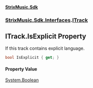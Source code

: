 #### [StrixMusic.Sdk](./index.md 'index')
### [StrixMusic.Sdk.Interfaces](./StrixMusic-Sdk-Interfaces.md 'StrixMusic.Sdk.Interfaces').[ITrack](./StrixMusic-Sdk-Interfaces-ITrack.md 'StrixMusic.Sdk.Interfaces.ITrack')
## ITrack.IsExplicit Property
If this track contains explicit language.  
```csharp
bool IsExplicit { get; }
```
#### Property Value
[System.Boolean](https://docs.microsoft.com/en-us/dotnet/api/System.Boolean 'System.Boolean')  
